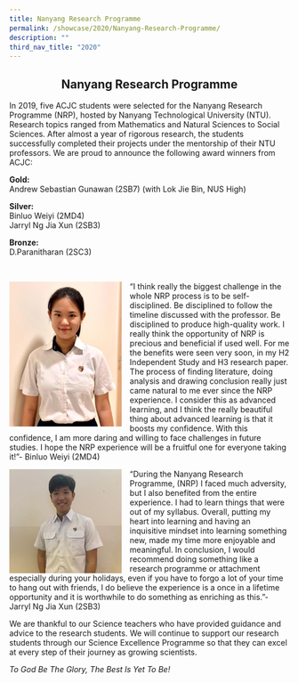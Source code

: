 ```yaml
---
title: Nanyang Research Programme
permalink: /showcase/2020/Nanyang-Research-Programme/
description: ""
third_nav_title: "2020"
---
```

## <center> Nanyang Research Programme </center>

In 2019, five ACJC students were selected for the Nanyang Research Programme (NRP), hosted by Nanyang Technological University (NTU). Research topics ranged from Mathematics and Natural Sciences to Social Sciences. After almost a year of rigorous research, the students successfully completed their projects under the mentorship of their NTU professors. We are proud to announce the following award winners from ACJC:

  

**Gold:**<br>
Andrew Sebastian Gunawan (2SB7) (with Lok Jie Bin, NUS High)

  

**Silver:**<br>
Binluo Weiyi (2MD4)<br>
Jarryl Ng Jia Xun (2SB3)

  

**Bronze:**<br>
D.Paranitharan (2SC3)

<br>

<img src="/images/NRP1.jpeg" style= "width: 40%; margin-right:15px;" align = "left"> “I think really the biggest challenge in the whole NRP process is to be self-disciplined. Be disciplined to follow the timeline discussed with the professor. Be disciplined to produce high-quality work. I really think the opportunity of NRP is precious and beneficial if used well. For me the benefits were seen very soon, in my H2 Independent Study and H3 research paper. The process of finding literature, doing analysis and drawing conclusion really just came natural to me ever since the NRP experience. I consider this as advanced learning, and I think the really beautiful thing about advanced learning is that it boosts my confidence. With this confidence, I am more daring and willing to face challenges in future studies. I hope the NRP experience will be a fruitful one for everyone taking it!”- Binluo Weiyi (2MD4)

<img src="/images/NRP2.jpeg" style= "width: 40%; margin-right:15px;" align = "left"> “During the Nanyang Research Programme, (NRP) I faced much adversity, but I also benefited from the entire experience. I had to learn things that were out of my syllabus. Overall, putting my heart into learning and having an inquisitive mindset into learning something new, made my time more enjoyable and meaningful. In conclusion, I would recommend doing something like a research programme or attachment especially during your holidays, even if you have to forgo a lot of your time to hang out with friends, I do believe the experience is a once in a lifetime opportunity and it is worthwhile to do something as enriching as this.”- Jarryl Ng Jia Xun (2SB3)

We are thankful to our Science teachers who have provided guidance and advice to the research students. We will continue to support our research students through our Science Excellence Programme so that they can excel at every step of their journey as growing scientists.

_To God Be The Glory, The Best Is Yet To Be!_





